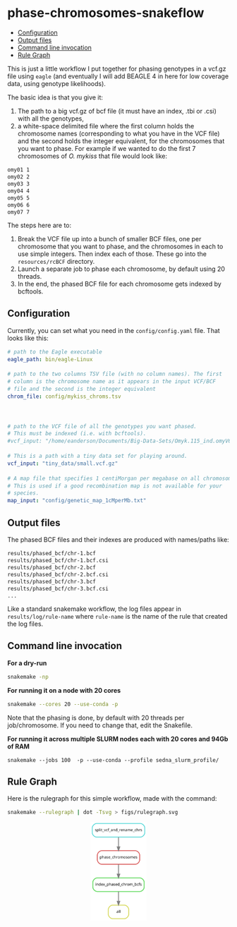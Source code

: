 phase-chromosomes-snakeflow
================

-   [Configuration](#configuration)
-   [Output files](#output-files)
-   [Command line invocation](#command-line-invocation)
-   [Rule Graph](#rule-graph)

This is just a little workflow I put together for phasing genotypes in a
vcf.gz file using `eagle` (and eventually I will add BEAGLE 4 in here
for low coverage data, using genotype likelihoods).

The basic idea is that you give it:

1.  The path to a big vcf.gz of bcf file (it must have an index, .tbi or
    .csi) with all the genotypes,
2.  a white-space delimited file where the first column holds the
    chromosome names (corresponding to what you have in the VCF file)
    and the second holds the integer equivalent, for the chromosomes
    that you want to phase. For example if we wanted to do the first 7
    chromosomes of *O. mykiss* that file would look like:

<!-- -->

    omy01 1
    omy02 2
    omy03 3
    omy04 4
    omy05 5
    omy06 6
    omy07 7

The steps here are to:

1.  Break the VCF file up into a bunch of smaller BCF files, one per
    chromosome that you want to phase, and the chromosomes in each to
    use simple integers. Then index each of those. These go into the
    `resources/rcBCF` directory.
2.  Launch a separate job to phase each chromosome, by default using 20
    threads.
3.  In the end, the phased BCF file for each chromosome gets indexed by
    bcftools.

## Configuration

Currently, you can set what you need in the `config/config.yaml` file.
That looks like this:

``` yaml
# path to the Eagle executable
eagle_path: bin/eagle-Linux

# path to the two columns TSV file (with no column names). The first
# column is the chromosome name as it appears in the input VCF/BCF
# file and the second is the integer equivalent
chrom_file: config/mykiss_chroms.tsv



# path to the VCF file of all the genotypes you want phased.
# This must be indexed (i.e. with bcftools).
#vcf_input: "/home/eanderson/Documents/Big-Data-Sets/Omyk.115_ind.omyV6Chr.bi.allelic.snpEff/Omyk.115_ind.omyV6Chr.bi.allelic.snpEff.vcf.gz"

# This is a path with a tiny data set for playing around.
vcf_input: "tiny_data/small.vcf.gz"

# A map file that specifies 1 centiMorgan per megabase on all chromosomes.
# This is used if a good recombination map is not available for your
# species.
map_input: "config/genetic_map_1cMperMb.txt"
```

## Output files

The phased BCF files and their indexes are produced with names/paths
like:

    results/phased_bcf/chr-1.bcf
    results/phased_bcf/chr-1.bcf.csi
    results/phased_bcf/chr-2.bcf
    results/phased_bcf/chr-2.bcf.csi
    results/phased_bcf/chr-3.bcf
    results/phased_bcf/chr-3.bcf.csi
    ...

Like a standard snakemake workflow, the log files appear in
`results/log/rule-name` where `rule-name` is the name of the rule that
created the log files.

## Command line invocation

**For a dry-run**

``` sh
snakemake -np
```

**For running it on a node with 20 cores**

``` sh
snakemake --cores 20 --use-conda -p
```

Note that the phasing is done, by default with 20 threads per
job/chromosome. If you need to change that, edit the Snakefile.

**For running it across multiple SLURM nodes each with 20 cores and 94Gb
of RAM**

    snakemake --jobs 100  -p --use-conda --profile sedna_slurm_profile/

## Rule Graph

Here is the rulegraph for this simple workflow, made with the command:

``` sh
snakemake --rulegraph | dot -Tsvg > figs/rulegraph.svg
```

<img src="figs/rulegraph.svg" width="25%" style="display: block; margin: auto;" />
